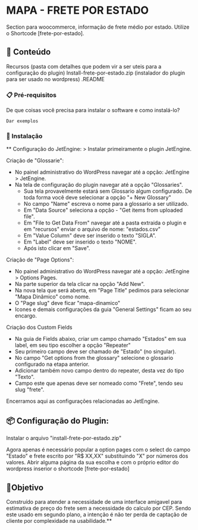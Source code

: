 # MAPA - FRETE POR ESTADO

Section para woocommerce, informação de frete médio por estado. Utilize o Shortcode [frete-por-estado].

## 🚀 Conteúdo

Recursos 		(pasta com detalhes que podem vir a ser uteis para a configuração do plugin)
Install-frete-por-estado.zip 	(instalador do plugin para ser usado no wordpress)
.README
		

### 📋 Pré-requisitos

De que coisas você precisa para instalar o software e como instalá-lo?

```
Dar exemplos
```

### 🔧 Instalação

** Configuração do JetEngine:
		> Instalar primeiramente o plugin JetEngine.

Criação de "Glossarie":
		
 * No painel administrativo do WordPress navegar até a opção: JetEngine > JetEngine.
 * Na tela de configuração do plugin navegar até a opção "Glossaries".
	- Sua tela provavelmente estará sem Glossario algum configurado. De toda forma você deve selecionar a opção "+ New Glossary"
	- No campo "Name" escreva o nome para a glossario a ser utilizado.
	- Em "Data Source" seleciona a opção - "Get items from uploaded file".
	- Em "File to Get Data From" navegar até a pasta extraida o plugin e em "recursos" enviar o arquivo de nome: "estados.csv"
	- Em "Value Column" deve ser inserido o texto "SIGLA".
	- Em "Label" deve ser inserido o texto "NOME".
	- Após isto clicar em "Save".

Criação de "Page Options":
* No painel administrativo do WordPress navegar até a opção: JetEngine > Options Pages.
* Na parte superior da tela clicar na opção "Add New".
* Na nova tela que será aberta, em "Page Title" pedimos para selecionar "Mapa Dinâmico" como nome.
* O "Page slug" deve ficar "mapa-dinamico"
* Icones e demais configurações da guia "General Settings" ficam ao seu encargo.
		
    
Criação dos Custom Fields
* Na guia de Fields abaixo, criar um campo chamado "Estados" em sua label, em seu tipo escolher a opção "Repeater"
* Seu primeiro campo deve ser chamado de "Estado" (no singular). 
* No campo "Get options from the glossary" selecione o glossario configurado na etapa anterior.
* Adicionar também novo campo dentro do repeater, desta vez do tipo "Texto".
* Campo este que apenas deve ser nomeado como "Frete", tendo seu slug "frete".


Encerramos aqui as configurações relacionadas ao JetEngine.


## 📦 Configuração do Plugin: 

Instalar o arquivo "install-frete-por-estado.zip" 
			
 Agora apenas é necessário popular a option pages com o select do campo "Estado" e frete escrito por "R$ XX,XX" substituindo "X" por números dos valores.
 Abrir alguma página da sua escolha e com o próprio editor do wordpress inserior o shortcode [frete-por-estado]
			
			


## 📄Objetivo

Construído para atender a necessidade de uma interface amigavel para estimativa de preço do frete sem a necessidade do calculo por CEP. Sendo este usado em segundo plano, a intenção é não ter perda de captação de cliente por complexidade na usabilidade.**


